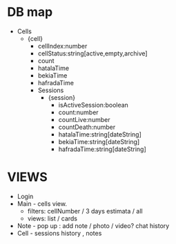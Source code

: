 # DB map 
- Cells
    - {cell}
        - cellIndex:number
        - cellStatus:string[active,empty,archive]
        - count
        - hatalaTime
        - bekiaTime
        - hafradaTime
        - Sessions
            - {session}
                - isActiveSession:boolean
                - count:number
                - countLive:number
                - countDeath:number
                - hatalaTime:string[dateString]
                - bekiaTime:string[dateString]
                - hafradaTime:string[dateString]
                <!-- - hatalaStatus:string[dateString]
                - bekiaStatus:string[dateString]
                - hafradaStatus:string[dateString] -->

# VIEWS
- Login
- Main  - cells view. 
    - filters: cellNumber / 3 days estimata / all   
    - views: list / cards
- Note  - pop up : add note / photo / video?   chat history
- Cell  - sessions history , notes
        